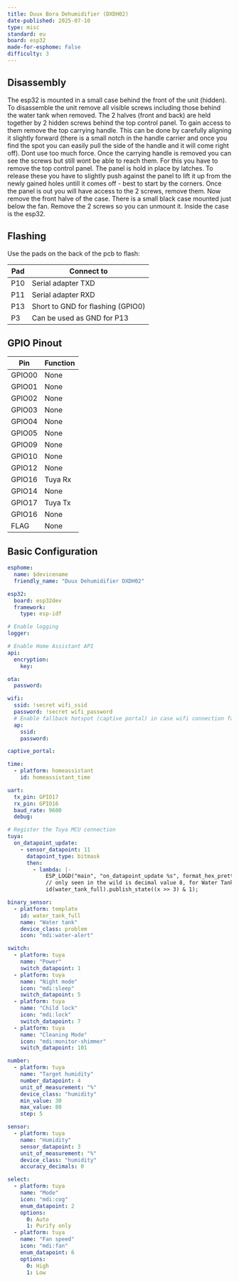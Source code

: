 ```yaml
---
title: Duux Bora Dehumidifier (DXDH02)
date-published: 2025-07-10
type: misc
standard: eu
board: esp32
made-for-esphome: False
difficulty: 3
---
```


## Disassembly

The esp32 is mounted in a small case behind the front of the unit (hidden). To disassemble the unit remove all visible screws including those behind the water tank when removed. The 2 halves (front and back) are held together by 2 hidden screws behind the top control panel. To gain access to them remove the top carrying handle. This can be done by carefully aligning it slightly forward (there is a small notch in the handle carrier and once you find the spot you can easily pull the side of the handle and it will come right off). Dont use too much force. Once the carrying handle is removed you can see the screws but still wont be able to reach them. For this you have to remove the top control panel. The panel is hold in place by latches. To release these you have to slightly push against the panel to lift it up from the newly gained holes untill it comes off - best to start by the corners. Once the panel is out you will have access to the 2 screws, remove them. Now remove the front halve of the case. There is a small black case mounted just below the fan. Remove the 2 screws so you can unmount it. Inside the case is the esp32.

## Flashing

Use the pads on the back of the pcb to flash:

| Pad | Connect to                        |
| --- | --------------------------------- |
| P10 | Serial adapter TXD                |
| P11 | Serial adapter RXD                |
| P13 | Short to GND for flashing (GPIO0) |
| P3  | Can be used as GND for P13        |

## GPIO Pinout

| Pin    | Function |
| ------ | -------- |
| GPIO00 | None     |
| GPIO01 | None     |
| GPIO02 | None     |
| GPIO03 | None     |
| GPIO04 | None     |
| GPIO05 | None     |
| GPIO09 | None     |
| GPIO10 | None     |
| GPIO12 | None     |
| GPIO16 | Tuya Rx  |
| GPIO14 | None     |
| GPIO17 | Tuya Tx  |
| GPIO16 | None     |
| FLAG   | None     |

## Basic Configuration

```yaml
esphome:
  name: $devicename
  friendly_name: "Duux Dehumidifier DXDH02"

esp32:
  board: esp32dev
  framework:
    type: esp-idf

# Enable logging
logger:

# Enable Home Assistant API
api:
  encryption:
    key:

ota:
  password:

wifi:
  ssid: !secret wifi_ssid
  password: !secret wifi_password
  # Enable fallback hotspot (captive portal) in case wifi connection fails
  ap:
    ssid:
    password:

captive_portal:

time:
  - platform: homeassistant
    id: homeassistant_time

uart:
  tx_pin: GPIO17
  rx_pin: GPIO16
  baud_rate: 9600
  debug:

# Register the Tuya MCU connection
tuya:
  on_datapoint_update:
    - sensor_datapoint: 11
      datapoint_type: bitmask
      then:
        - lambda: |-
            ESP_LOGD("main", "on_datapoint_update %s", format_hex_pretty(x).c_str());
            // only seen in the wild is decimal value 8, for Water Tank Full
            id(water_tank_full).publish_state((x >> 3) & 1);

binary_sensor:
  - platform: template
    id: water_tank_full
    name: "Water tank"
    device_class: problem
    icon: "mdi:water-alert"

switch:
  - platform: tuya
    name: "Power"
    switch_datapoint: 1
  - platform: tuya
    name: "Night mode"
    icon: "mdi:sleep"
    switch_datapoint: 5
  - platform: tuya
    name: "Child lock"
    icon: "mdi:lock"
    switch_datapoint: 7
  - platform: tuya
    name: "Cleaning Mode"
    icon: "mdi:monitor-shimmer"
    switch_datapoint: 101

number:
  - platform: tuya
    name: "Target humidity"
    number_datapoint: 4
    unit_of_measurement: "%"
    device_class: "humidity"
    min_value: 30
    max_value: 80
    step: 5

sensor:
  - platform: tuya
    name: "Humidity"
    sensor_datapoint: 3
    unit_of_measurement: "%"
    device_class: "humidity"
    accuracy_decimals: 0

select:
  - platform: tuya
    name: "Mode"
    icon: "mdi:cog"
    enum_datapoint: 2
    options:
      0: Auto
      1: Purify only
  - platform: tuya
    name: "Fan speed"
    icon: "mdi:fan"
    enum_datapoint: 6
    options:
      0: High
      1: Low
```
